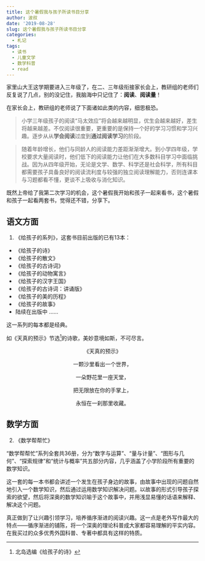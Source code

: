 ```yaml
---
title: 这个暑假我与孩子所读书目分享
author: 波叔
date: '2019-08-28'
slug: 这个暑假我与孩子所读书目分享
categories:
  - 札记
tags:
  - 读书
  - 儿童文学
  - 数学科普
  - read
---
```


家里山大王这学期要进入三年级了，在二、三年级衔接家长会上，教研组的老师们反复说了几点，别的没记住，我脑海中只记住了：**阅读**、**阅读量**！

在家长会上，教研组的老师说了下面诸如此类的内容，细思极恐。

> 小学三年级孩子的阅读“马太效应”将会越来越明显，优生会越来越好，差生将越来越差。不仅阅读很重要，更重要的是保持一个好的学习习惯和学习兴趣。逐步从从**学会阅读**过度到**通过阅读学习**的阶段。

> 随着年龄增长，他们与同龄人的阅读能力差距渐渐增大。到小学四年级，学校要求大量阅读时，他们低下的阅读能力让他们在大多数科目学习中面临挑战。因为从四年级开始，无论是文学、数学、科学还是社会科学，所有科目都需要孩子具备良好的阅读流利度与较强的独立阅读理解能力，否则连课本与习题都看不懂，更谈不上吸收与消化知识。

既然上帝给了我第二次学习的机会，这个暑假我开始和孩子一起来看书，这个暑假和孩子一起看两套书，觉得还不错，分享下。

## 语文方面

1. 《给孩子的系列》，这套书目前出版的已有13本：

-  《给孩子的诗》
-  《给孩子的散文》
-  《给孩子的古诗词》
- 《给孩子的动物寓言》
-  《给孩子的汉字王国》
-  《给孩子的古诗词：讲诵版》
-  《给孩子的美的历程》
-  《给孩子的故事》
-  陆续在出版中 ……

这一系列的每本都是经典。

如《天真的预示》节选[^1]的诗歌，美妙意境如斯，不可尽言。

[^1]:北岛选编《给孩子的诗》

<p align="center">《天真的预示》 </p>

<p align="center">一颗沙里看出一个世界，</p>

<p align="center">一朵野花里一座天堂，</p>

<p align="center">把无限放在你的手掌上，</p>

<p align="center">永恒在一刹那里收藏。</p>


## 数学方面

2. 《数学帮帮忙》

“数学帮帮忙”系列全套共36册，分为“数字与运算”、“量与计量”、“图形与几何”、“探索规律”和“统计与概率”共五部分内容，几乎涵盖了小学阶段所有重要的数学知识。

这一套的每一本书都会讲述一个发生在孩子身边的故事，由故事中出现的问题自然地引入一个数学知识，然后通过运用数学知识解决问题。以故事的形式引导孩子探索的欲望，然后将深奥的数学知识喻于这个故事中，并用浅显易懂的话语来解释、解决这个问题。

真正做到了让兴趣引领学习，培养循序渐进的阅读兴趣。这一点是老外写作最大的特点——循序渐进的铺陈，将一个深奥的理论科普成大家都容易理解的平实内容。在我买过的众多优秀外国科普、专著中都具有这样的特质。

